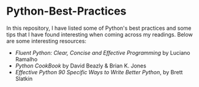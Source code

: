# Python-Best-Practices

In this repository, I have listed some of Python's best practices and some tips that I have found interesting when coming across my readings. 
Below are some interesting resources:
 - *Fluent Python: Clear, Concise and Effective Programming* by Luciano Ramalho
 - *Python CookBook* by David Beazly & Brian K. Jones
 - *Effective Python 90 Specific Ways to Write Better Python*, by Brett Slatkin
